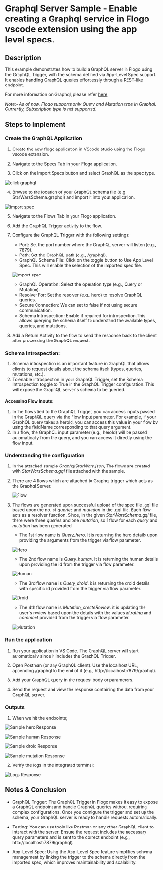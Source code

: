 # Graphql Server Sample - Enable creating a Graphql service in Flogo vscode extension using the app level specs.

## Description

This example demonstrates how to build a GraphQL server in Flogo using the GraphQL Trigger, with the schema defined via App-Level Spec support. It enables handling GraphQL queries effortlessly through a REST-like endpoint.

For more information on Graphql, please refer [here](https://graphql.org/)

*Note:- As of now, Flogo supports only Query and Mutation type in Graphql. Currently, Subscription type is not supported.*

## Steps to Implement

### Create the GraphQL Application

1. Create the new flogo application in VScode studio using the Flogo vscode extension.

2. Navigate to the Specs Tab in your Flogo application.

3. Click on the Import Specs button and select GraphQL as the spec type.

![click graphql](../../../import-screenshots/graphql/1.png)

4. Browse to the location of your GraphQL schema file (e.g., StarWarsSchema.graphql) and import it into your application.

![import spec](../../../import-screenshots/graphql/2.png)

5. Navigate to the Flows Tab in your Flogo application.

6. Add the GraphQL Trigger activity to the flow.

7. Configure the GraphQL Trigger with the following settings:

	* Port: Set the port number where the GraphQL server will listen (e.g., 7879).
	* Path: Set the GraphQL path (e.g., /graphql).
	* GraphQL Schema File: Click on the toggle button to Use App Level Spec. This will enable the selection of the imported spec file.
	
	![import spec](../../../import-screenshots/graphql/3.png)
	
	* GraphQL Operation: Select the operation type (e.g., Query or Mutation).
	* Resolver For: Set the resolver (e.g., hero) to resolve GraphQL queries.
	* Secure Connection: We can set to false if not using secure communication.
	* Schema Introspection: Enable if required for introspection.This allows querying the schema itself to understand the available types, queries, and mutations.
	
8. Add a Return Activity to the flow to send the response back to the client after processing the GraphQL request.


### Schema Introspection:

1. Schema introspection is an important feature in GraphQL that allows clients to request details about the schema itself (types, queries, mutations, etc.).
2. To enable introspection in your GraphQL Trigger, set the Schema Introspection toggle to True in the GraphQL Trigger configuration. This will expose the GraphQL server's schema to be queried.

#### Accessing Flow Inputs:

1. In the flows tied to the GraphQL Trigger, you can access inputs passed in the GraphQL query via the Flow Input parameter. 
For example, if your GraphQL query takes a heroId, you can access this value in your flow by using the fieldName corresponding to that query argument.
2. In a flow, the GraphQL input parameter (e.g., heroId) will be passed automatically from the query, and you can access it directly using the flow input.

### Understanding the configuration

1. In the attached sample *GraphqlStarWars.json*, The flows are created with *StarWarsSchema.gql* file attached with the sample. 

2. There are 4 flows which are attached to Graphql trigger which acts as the Graphql Server.

	![Flow](../../../import-screenshots/graphql/flow.png)

3. The flows are generated upon successful upload of the spec file .gql file based upon the no. of *queries* and *mutation* in the .gql file. Each flow acts as a resolver function. Since, in the given *StarWarsSchema.gql* file, there were three *queries* and one *mutation*, so 1 flow for each *query* and *mutation* has been generated.

	* The 1st flow name is *Query_hero*. It is returning the hero details upon providing the arguments from the trigger via flow parameter.

	![Hero](../../../import-screenshots/graphql/hero.png)

	* The 2nd flow name is *Query_human*. It is returning the human details upon providing the id  from the trigger via flow parameter.

	![Human](../../../import-screenshots/graphql/human.png)

	* The 3rd flow name is *Query_droid*. it is returning the droid details with specific id provided from the trigger via flow parameter.

	![Droid](../../../import-screenshots/graphql/droid.png)

	* The 4th flow name is *Mutation_createReview*. it is updating the user's review based upon the details with the values *id*,*rating* and *comment* provided from the trigger via flow parameter.

	![Mutation](../../../import-screenshots/graphql/mutation.png)


### Run the application

1. Run your application in VS Code. The GraphQL server will start automatically since it includes the GraphQL Trigger.

2. Open Postman (or any GraphQL client). Use the localhost URL, appending /graphql to the end of it (e.g., http://localhost:7879/graphql). 

3. Add your GraphQL query in the request body or parameters.

4. Send the request and view the response containing the data from your GraphQL server.


### Outputs


1. When we hit the endpoints;

![Sample hero Response](../../../import-screenshots/graphql/hero_response.png)

![Sample human Response](../../../import-screenshots/graphql/human_response.png)

![Sample droid Response](../../../import-screenshots/graphql/droid_response.png)

![Sample mutation Response](../../../import-screenshots/graphql/mutation_response.png)

2. Verify the logs in the integrated terminal;

![Logs Response](../../../import-screenshots/graphql/logs.png)


## Notes & Conclusion

* GraphQL Trigger: The GraphQL Trigger in Flogo makes it easy to expose a GraphQL endpoint and handle GraphQL queries without requiring complex configurations. Once you configure the trigger and set up the schema, your GraphQL server is ready to handle requests automatically.

* Testing: You can use tools like Postman or any other GraphQL client to interact with the server. Ensure the request includes the necessary query parameters and is sent to the correct endpoint (e.g., http://localhost:7879/graphql).

* App-Level Spec: Using the App-Level Spec feature simplifies schema management by linking the trigger to the schema directly from the imported spec, which improves maintainability and scalability.

